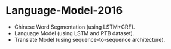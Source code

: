 # Language-Model-2016

* Chinese Word Segmentation (using LSTM+CRF).
* Language Model (using LSTM and PTB dataset).
* Translate Model (using sequence-to-sequence architecture).
